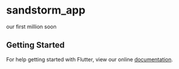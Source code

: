 # sandstorm_app

our first million soon

## Getting Started

For help getting started with Flutter, view our online
[documentation](https://flutter.io/).
